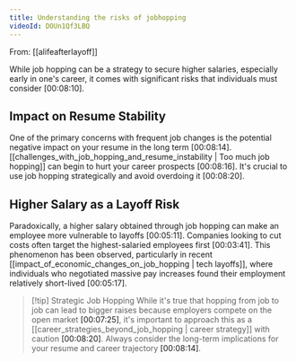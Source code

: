 ```yaml
---
title: Understanding the risks of jobhopping
videoId: DOUn1Qf3LBQ
---
```


From: [[alifeafterlayoff]] <br/> 

While job hopping can be a strategy to secure higher salaries, especially early in one's career, it comes with significant risks that individuals must consider <a class="yt-timestamp" data-t="00:08:10">[00:08:10]</a>.

## Impact on Resume Stability

One of the primary concerns with frequent job changes is the potential negative impact on your resume in the long term <a class="yt-timestamp" data-t="00:08:14">[00:08:14]</a>. [[challenges_with_job_hopping_and_resume_instability | Too much job hopping]] can begin to hurt your career prospects <a class="yt-timestamp" data-t="00:08:16">[00:08:16]</a>. It's crucial to use job hopping strategically and avoid overdoing it <a class="yt-timestamp" data-t="00:08:20">[00:08:20]</a>.

## Higher Salary as a Layoff Risk

Paradoxically, a higher salary obtained through job hopping can make an employee more vulnerable to layoffs <a class="yt-timestamp" data-t="00:05:11">[00:05:11]</a>. Companies looking to cut costs often target the highest-salaried employees first <a class="yt-timestamp" data-t="00:03:41">[00:03:41]</a>. This phenomenon has been observed, particularly in recent [[impact_of_economic_changes_on_job_hopping | tech layoffs]], where individuals who negotiated massive pay increases found their employment relatively short-lived <a class="yt-timestamp" data-t="00:05:17">[00:05:17]</a>.

> [!tip] Strategic Job Hopping
> While it's true that hopping from job to job can lead to bigger raises because employers compete on the open market <a class="yt-timestamp" data-t="00:07:25">[00:07:25]</a>, it's important to approach this as a [[career_strategies_beyond_job_hopping | career strategy]] with caution <a class="yt-timestamp" data-t="00:08:20">[00:08:20]</a>. Always consider the long-term implications for your resume and career trajectory <a class="yt-timestamp" data-t="00:08:14">[00:08:14]</a>.